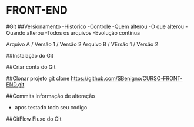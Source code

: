 # FRONT-END

#Git 
##Versionamento
-Historico
-Controle 
-Quem alterou
-O que alterou
-Quando alterou
-Todos os arquivos
-Evolução continua

Arquivo A / Versão 1 / Versão 2
Arquivo B / VErsão 1 / Versão 2

##Instalação do Git

##Criar conta do Git

##Clonar projeto
git clone https://github.com/SBenigno/CURSO-FRONT-END.git

##Commits
Informação de alteração
- apos testado todo seu codigo

##GitFlow
Fluxo do Git
